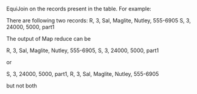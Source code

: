 EquiJoin on the records present in the table. 
For example:

There are following two records:
R, 3, Sal, Maglite, Nutley, 555-6905
S, 3, 24000, 5000, part1

The output of Map reduce can be 

R, 3, Sal, Maglite, Nutley, 555-6905, S, 3, 24000, 5000, part1

or 

S, 3, 24000, 5000, part1, R, 3, Sal, Maglite, Nutley, 555-6905

but not both
